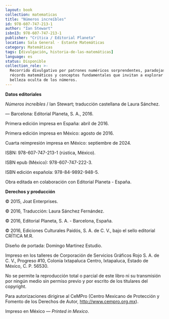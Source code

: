 ```yaml
---
layout: book
collection: matematicas
title: "Números increíbles"
id: 978-607-747-213-1
author: "Ian Stewart"
isbn13: 978-607-747-213-1
publisher: "Crítica / Editorial Planeta"
location: Sala General · Estante Matemáticas
category: Matemáticas
tags: [divulgación, historia-de-las-matemáticas]
language: es
status: Disponible
collection_role: >-
  Recorrido divulgativo por patrones numéricos sorprendentes, paradojas,
  récords matemáticos y conceptos fundamentales que invitan a explorar la
  belleza oculta de los números.
---
```

**Datos editoriales**

*Números increíbles* / Ian Stewart; traducción castellana de Laura Sánchez.

— Barcelona: Editorial Planeta, S. A., 2016.

Primera edición impresa en España: abril de 2016.

Primera edición impresa en México: agosto de 2016.

Cuarta reimpresión impresa en México: septiembre de 2024.

ISBN: 978-607-747-213-1 (rústica, México).

ISBN epub (México): 978-607-747-222-3.

ISBN edición española: 978-84-9892-948-5.

Obra editada en colaboración con Editorial Planeta - España.

**Derechos y producción**

© 2015, Joat Enterprises.

© 2016, Traducción: Laura Sánchez Fernández.

© 2016, Editorial Planeta, S. A. - Barcelona, España.

© 2016, Ediciones Culturales Paidós, S. A. de C. V., bajo el sello editorial
CRÍTICA M.R.

Diseño de portada: Domingo Martinez Estudio.

Impreso en los talleres de Corporación de Servicios Gráficos Rojo S. A. de C. V.,
Progreso #10, Colonia Ixtapaluca Centro, Ixtapaluca, Estado de México, C. P. 56530.

No se permite la reproducción total o parcial de este libro ni su transmisión por
ningún medio sin permiso previo y por escrito de los titulares del copyright.

Para autorizaciones dirigirse al CeMPro (Centro Mexicano de Protección y Fomento
de los Derechos de Autor, http://www.cempro.org.mx).

Impreso en México — *Printed in Mexico*.
